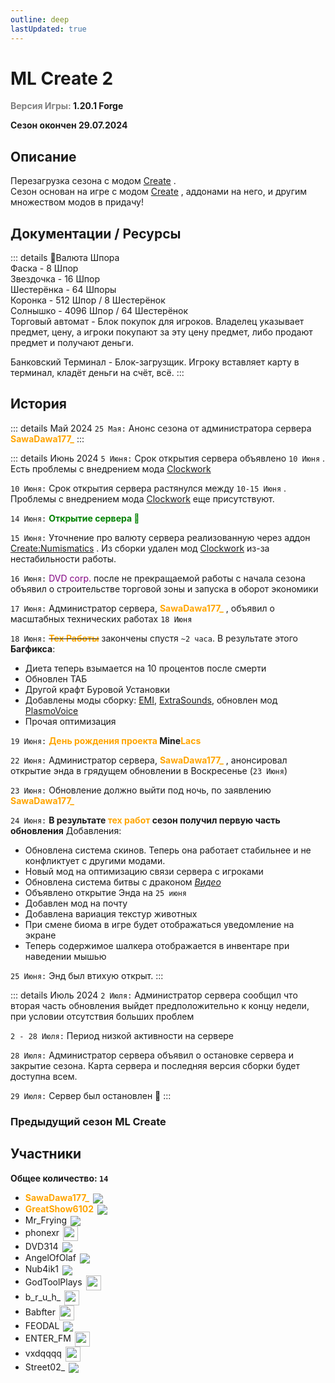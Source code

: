 ```yaml
---
outline: deep
lastUpdated: true
---
```


# <iconify-icon icon="solar:archive-bold-duotone" style="color: #868dcc" ></iconify-icon> ML Create 2

**<span style="color: gray;">Версия Игры:</span> 1.20.1 Forgе**

**Сезон окончен 29.07.2024**

## Описание

Перезагрузка сезона с модом [Create](https://www.curseforge.com/minecraft/mc-mods/create) . <br />
Сезон основан на игре с модом [Create](https://www.curseforge.com/minecraft/mc-mods/create) , аддонами на него, и другим множеством модов в придачу!

## Документации / Ресурсы
<Links :items="[
    { 
        name: 'Карта Сервера', 
        link: 'ml-create-2/server-map', 
        icon: 'solar:map-bold-duotone',
        color: '#868dcc'
    },
    { 
        name: 'Сборка', 
        link: 'ml-create-2/modpack', 
        icon: 'solar:box-bold-duotone',
        color: '#868dcc'
    },
    { 
        name: 'FlectoneChat', 
        link: 'ml-create-2/flectone-chat', 
        icon: 'solar:chat-round-dots-bold-duotone',
        color: '#868dcc'
    },
  ]"
/>


::: details 💸Валюта <!-- nogger -->
<Links :items="[{ name: 'Create:Numismatics', link: 'https://modrinth.com/mod/numismatics', image: 'https://cdn.modrinth.com/data/Jdbbtt0i/76780a6d2fc792ff55d613cbc8041c80b0814bfd_96.webp' }]"/>
Шпора <br/>
Фаска - 8  Шпор <br/>
Звездочка - 16 Шпор<br/>
Шестерёнка - 64 Шпоры <br/>
Коронка - 512 Шпор / 8 Шестерёнок<br/>
Солнышко - 4096 Шпор / 64 Шестерёнок<br/>
Торговый автомат - Блок покупок для игроков. Владелец указывает предмет, цену, а игроки покупают за эту цену предмет, либо  продают предмет и получают деньги.<br/>

Банковский Терминал - Блок-загрузщик. Игроку вставляет карту  в терминал, кладёт деньги на счёт, всё.
:::




## История

::: details Май 2024
    `25 Мая:` Анонс сезона от администратора сервера **<span style="color: orange;">SawaDawa177_</span>**
:::

::: details Июнь 2024
`5 Июня:` Срок открытия сервера объявлено `10 Июня` . Есть проблемы с внедрением мода [Clockwork](https://www.curseforge.com/minecraft/mc-mods/create-clockwork)

`10 Июня:` Срок открытия сервера растянулся между `10-15 Июня` . Проблемы с внедрением мода [Clockwork](https://www.curseforge.com/minecraft/mc-mods/create-clockwork)  еще присутствуют.

`14 Июня:` **<span style="color: green;">Открытие сервера 🎂</span>**

`15 Июня:` Уточнение про валюту сервера реализованную через аддон [Create:Numismatics](https://modrinth.com/mod/numismatics) .
Из сборки удален мод [Clockwork](https://www.curseforge.com/minecraft/mc-mods/create-clockwork) из-за нестабильности работы.

`16 Июня:` <span style="color: purple;">DVD corp.</span> после не прекращаемой работы с начала сезона объявил о строительстве торговой зоны и запуска в оборот экономики

`17 Июня:` Администратор сервера, **<span style="color: orange;">SawaDawa177_</span>**  , объявил о масштабных технических работах `18 Июня`

`18 Июня:` **~~<span style="color: orange;">Тех Работы</span>~~**  закончены спустя `~2 часа`.
В результате этого **Багфикса**:  

- Диета теперь взымается на 10 процентов после смерти
- Обновлен ТАБ
- Другой крафт Буровой Установки
- Добавлены моды сборку:  [EMI](https://www.curseforge.com/minecraft/mc-mods/emi), [ExtraSounds](https://www.curseforge.com/minecraft/mc-mods/extrasounds-forge), обновлен мод [PlasmoVoice](https://www.curseforge.com/minecraft/mc-mods/plasmo-voice)
- Прочая оптимизация

`19 Июня:` **<span style="color: orange;">День рождения проекта</span> Mine<span style="color: orange;">Lacs</span>**

`22 Июня:` Администратор сервера, **<span style="color: orange;">SawaDawa177_</span>** , анонсировал открытие энда в грядущем обновлении в Воскресенье (`23 Июня`)

`23 Июня:` Обновление должно выйти под ночь, по заявлению **<span style="color: orange;">SawaDawa177_</span>**  

`24 Июня:` **В результате <span style="color: orange;">тех работ</span> сезон получил первую часть обновления**
Добавления:

- Обновлена система скинов. Теперь она работает стабильнее и не конфликтует с другими модами.
- Новый мод на оптимизацию связи сервера с игроками
- Обновлена система битвы с драконом *[Видео](https://www.youtube.com/watch?v=gmK0zj07qsE)*
- Объявлено открытие Энда на `25 июня`
- Добавлен мод на почту
- Добавлена вариация текстур животных
- При смене биома в игре будет отображаться уведомление на экране
- Теперь содержимое шалкера отображается в инвентаре при наведении мышью

`25 Июня:` Энд был втихую открыт.
:::

::: details Июль 2024
`2 Июля:` Администратор сервера сообщил что вторая часть обновления выйдет предположительно к концу недели, при условии отсутствия больших проблем

`2 - 28 Июля:` Период низкой активности на сервере

`28 Июля:` Администратор сервера объявил о остановке сервера и закрытие сезона. Карта сервера и последняя версия сборки будет доступна всем.

`29 Июля:` Сервер был остановлен 🔴
:::

### Предыдущий сезон ML Create

<Links :items="[
    { 
        name: 'ML Create', 
        link: 'ml-create', 
        icon: 'solar:archive-bold-duotone',
        color: '#868dcc'
    }
  ]"
/>

## Участники

**Общее количество: `14`**

- **<span style="color: orange;">SawaDawa177_</span>** <img src="https://api.mineatar.io/face/0c81442c240b4087851ff50f3d8fd589?scale=3" style="display: inline; margin: 0 2px; vertical-align: middle;" />
- **<span style="color: orange;">GreatShow6102</span>** <img src="https://api.mineatar.io/face/ceb1b631-d2ff-4166-8458-e4c8498e1248?scale=3" style="display: inline; margin: 0 2px; vertical-align: middle;" />
- Mr_Frying <img src="https://api.mineatar.io/face/8a587fdf-a714-42db-b460-cac37bfaaaeb?scale=3" style="display: inline; margin: 0 2px; vertical-align: middle;" />
- phonexr <img src="/minecraft/playerHeads/steveHead.png" style="display: inline; margin: 0 2px; vertical-align: middle;" width="24" height="24"/>
- DVD314 <img src="https://api.mineatar.io/face/9806b0b5-baa2-48c6-b70e-64af239a78eb?scale=3" style="display: inline; margin: 0 2px; vertical-align: middle;" />
- AngelOfOlaf <img src="https://api.mineatar.io/face/e1f7457b-aca5-4e61-b416-b1368057a4fe?scale=3" style="display: inline; margin: 0 2px; vertical-align: middle;" />
- Nub4ik1  <img src="https://api.mineatar.io/face/d2b496f0-c2b0-4849-8dee-a6bda731a7eb?scale=3" style="display: inline; margin: 0 2px; vertical-align: middle;" />
- GodToolPlays  <img src="/minecraft/playerHeads/steveHead.png" style="display: inline; margin: 0 2px; vertical-align: middle;" width="24" height="24"/>
- b_r_u_h_  <img src="/minecraft/playerHeads/steveHead.png" style="display: inline; margin: 0 2px; vertical-align: middle;" width="24" height="24"/>
- Babfter  <img src="/minecraft/playerHeads/steveHead.png" style="display: inline; margin: 0 2px; vertical-align: middle;" width="24" height="24"/>
- FEODAL  <img src="https://api.mineatar.io/face/fb9a3e77-cdfa-4161-b16f-7326eef5e85b?scale=3" style="display: inline; margin: 0 2px; vertical-align: middle;" />
- ENTER_FM  <img src="/minecraft/playerHeads/steveHead.png" style="display: inline; margin: 0 2px; vertical-align: middle;" width="24" height="24"/>
- vxdqqqq <img src="/minecraft/playerHeads/steveHead.png" style="display: inline; margin: 0 2px; vertical-align: middle;" width="24" height="24"/>
- Street02_  <img src="https://api.mineatar.io/face/7cb844d1-e394-4cf2-9707-0a95aefffca4?scale=3" style="display: inline; margin: 0 2px; vertical-align: middle;" />
